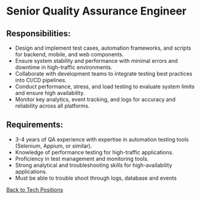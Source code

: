 # Senior Quality Assurance Engineer

## Responsibilities:

* Design and implement test cases, automation frameworks, and scripts for backend, mobile, and web components.
* Ensure system stability and performance with minimal errors and downtime in high-traffic environments.
* Collaborate with development teams to integrate testing best practices into CI/CD pipelines.
* Conduct performance, stress, and load testing to evaluate system limits and ensure high availability.
* Monitor key analytics, event tracking, and logs for accuracy and reliability across all platforms.

## Requirements:

* 3-4 years of QA experience with expertise in automation testing tools (Selenium, Appium, or similar).
* Knowledge of performance testing for high-traffic applications.
* Proficiency in test management and monitoring tools.
* Strong analytical and troubleshooting skills for high-availability applications.
* Must be able to trouble shoot through logs, database and events

[Back to Tech Positions](tech-job-description.md)